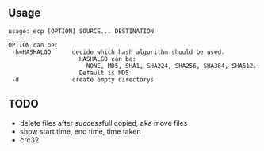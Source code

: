 
Usage
-----
    usage: ecp [OPTION] SOURCE... DESTINATION
    
    OPTION can be:
     -h=HASHALGO      decide which hash algorithm should be used.
                        HASHALGO can be:
                          NONE, MD5, SHA1, SHA224, SHA256, SHA384, SHA512.
                        Default is MD5
     -d               create empty directorys
    
TODO
----
* delete files after successfull copied, aka move files
* show start time, end time, time taken
* crc32
